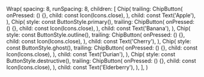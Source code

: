 Wrap(
spacing: 8,
runSpacing: 8,
children: [
Chip(
trailing: ChipButton(
onPressed: () {},
child: const Icon(Icons.close),
),
child: const Text('Apple'),
),
Chip(
style: const ButtonStyle.primary(),
trailing: ChipButton(
onPressed: () {},
child: const Icon(Icons.close),
),
child: const Text('Banana'),
),
Chip(
style: const ButtonStyle.outline(),
trailing: ChipButton(
onPressed: () {},
child: const Icon(Icons.close),
),
child: const Text('Cherry'),
),
Chip(
style: const ButtonStyle.ghost(),
trailing: ChipButton(
onPressed: () {},
child: const Icon(Icons.close),
),
child: const Text('Durian'),
),
Chip(
style: const ButtonStyle.destructive(),
trailing: ChipButton(
onPressed: () {},
child: const Icon(Icons.close),
),
child: const Text('Elderberry'),
),
],
)
